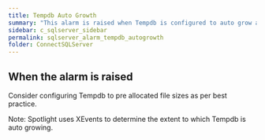 ```yaml
---
title: Tempdb Auto Growth
summary: "This alarm is raised when Tempdb is configured to auto grow and a significant number of growth events are detected."
sidebar: c_sqlserver_sidebar
permalink: sqlserver_alarm_tempdb_autogrowth
folder: ConnectSQLServer
---
```




## When the alarm is raised

Consider configuring Tempdb to pre allocated file sizes as per best practice.


 Note: Spotlight uses XEvents to determine the extent to which Tempdb is auto growing.
